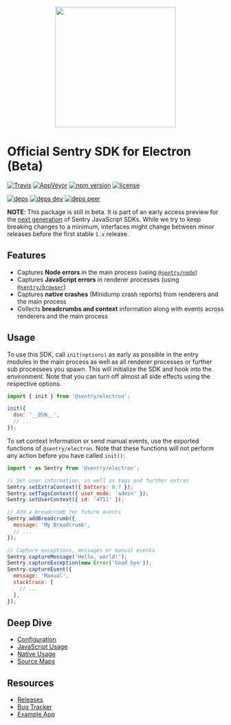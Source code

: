 <p align="center">
  <a href="https://sentry.io" target="_blank" align="center">
    <img src="https://sentry-brand.storage.googleapis.com/sentry-logo-black.png" width="280">
  </a>
  <br />
</p>

# Official Sentry SDK for Electron (Beta)

[![Travis](https://img.shields.io/travis/getsentry/sentry-electron.svg?maxAge=2592000)](https://travis-ci.org/getsentry/sentry-electron)
[![AppVeyor](https://img.shields.io/appveyor/ci/sentry/sentry-electron.svg)](https://ci.appveyor.com/project/sentry/sentry-electron)
[![npm version](https://img.shields.io/npm/v/@sentry/electron.svg)](https://www.npmjs.com/package/@sentry/electron)
[![license](https://img.shields.io/github/license/getsentry/sentry-electron.svg)](https://github.com/getsentry/sentry-electron/blob/master/LICENSE)

[![deps](https://david-dm.org/getsentry/sentry-electron/status.svg)](https://david-dm.org/getsentry/sentry-electron?view=list)
[![deps dev](https://david-dm.org/getsentry/sentry-electron/dev-status.svg)](https://david-dm.org/getsentry/sentry-electron?type=dev&view=list)
[![deps peer](https://david-dm.org/getsentry/sentry-electron/peer-status.svg)](https://david-dm.org/getsentry/sentry-electron?type=peer&view=list)

**NOTE**: This package is still in beta. It is part of an early access preview
for the
[next generation](https://github.com/getsentry/raven-js/tree/master/packages#readme) of
Sentry JavaScript SDKs. While we try to keep breaking changes to a minimum,
interfaces might change between minor releases before the first stable `1.x`
release.

## Features

* Captures **Node errors** in the main process (using
  [`@sentry/node`](https://github.com/getsentry/raven-js/tree/master/packages/node))
* Captures **JavaScript errors** in renderer processes (using
  [`@sentry/browser`](https://github.com/getsentry/raven-js/tree/master/packages/browser))
* Captures **native crashes** (Minidump crash reports) from renderers and the
  main process
* Collects **breadcrumbs and context** information along with events across
  renderers and the main process

## Usage

To use this SDK, call `init(options)` as early as possible in the entry modules
in the main process as well as all renderer processes or further sub processees
you spawn. This will initialize the SDK and hook into the environment. Note that
you can turn off almost all side effects using the respective options.

```javascript
import { init } from '@sentry/electron';

init({
  dsn: '__DSN__',
  // ...
});
```

To set context information or send manual events, use the exported functions of
`@sentry/electron`. Note that these functions will not perform any action before
you have called `init()`:

```javascript
import * as Sentry from '@sentry/electron';

// Set user information, as well as tags and further extras
Sentry.setExtraContext({ battery: 0.7 });
Sentry.setTagsContext({ user_mode: 'admin' });
Sentry.setUserContext({ id: '4711' });

// Add a breadcrumb for future events
Sentry.addBreadcrumb({
  message: 'My Breadcrumb',
  // ...
});

// Capture exceptions, messages or manual events
Sentry.captureMessage('Hello, world!');
Sentry.captureException(new Error('Good bye'));
Sentry.captureEvent({
  message: 'Manual',
  stacktrace: [
    // ...
  ],
});
```

## Deep Dive

* [Configuration](https://docs.sentry.io/clients/electron/config/)
* [JavaScript Usage](https://docs.sentry.io/clients/electron/javascript/)
* [Native Usage](https://docs.sentry.io/clients/electron/native/)
* [Source Maps](https://docs.sentry.io/clients/electron/sourcemaps/)

## Resources

* [Releases](https://github.com/getsentry/sentry-electron/releases)
* [Bug Tracker](https://github.com/getsentry/sentry-electron/issues)
* [Example App](https://github.com/getsentry/sentry-electron/tree/master/example)
